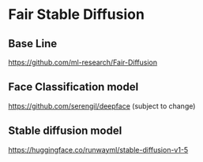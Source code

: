 # Fair Stable Diffusion

## Base Line
https://github.com/ml-research/Fair-Diffusion

## Face Classification model
https://github.com/serengil/deepface (subject to change)


## Stable diffusion model
https://huggingface.co/runwayml/stable-diffusion-v1-5


